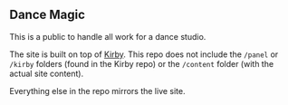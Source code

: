 ## Dance Magic

This is a public to handle all work for a dance studio.

The site is built on top of [Kirby](https://github.com/getkirby/kirby). This repo does not include the `/panel` or `/kirby` folders (found in the Kirby repo) or the `/content` folder (with the actual site content).

Everything else in the repo mirrors the live site.